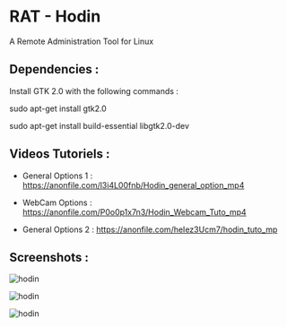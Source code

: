# RAT - Hodin

A Remote Administration Tool for Linux

Dependencies : 
-------------
Install GTK 2.0 with the following commands : 

sudo apt-get install gtk2.0

sudo apt-get install build-essential libgtk2.0-dev

Videos Tutoriels :
----------------
 - General Options 1 : https://anonfile.com/l3i4L00fnb/Hodin_general_option_mp4
 
 - WebCam Options : https://anonfile.com/P0o0p1x7n3/Hodin_Webcam_Tuto_mp4

- General Options 2 : https://anonfile.com/heIez3Ucm7/hodin_tuto_mp

Screenshots :
------------

![hodin](https://hebergeur-images.com/up/3f711c0b4b3511142b4cf23a5ada6e95.png)

![hodin](https://hebergeur-images.com/up/7e49d4617c236c7e0e38746f22b9f6b7.png)

![hodin](https://hebergeur-images.com/up/132d6cc78d3fdf070486fd720a13cf6f.png)
